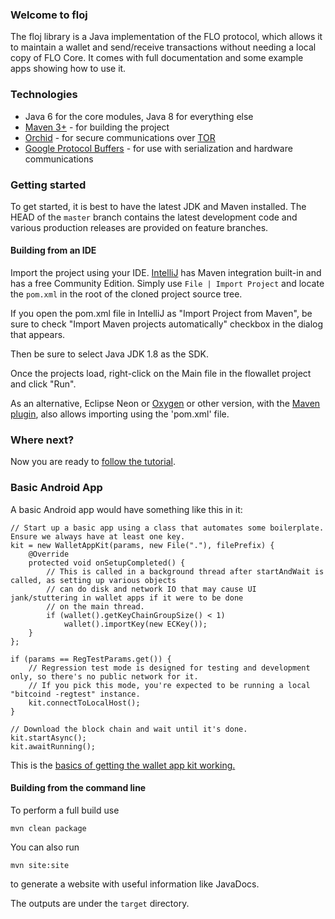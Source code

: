 ### Welcome to floj

The floj library is a Java implementation of the FLO protocol, which allows it to maintain a wallet and send/receive transactions without needing a local copy of FLO Core. It comes with full documentation and some example apps showing how to use it.

### Technologies

* Java 6 for the core modules, Java 8 for everything else
* [Maven 3+](http://maven.apache.org) - for building the project
* [Orchid](https://github.com/subgraph/Orchid) - for secure communications over [TOR](https://www.torproject.org)
* [Google Protocol Buffers](https://github.com/google/protobuf) - for use with serialization and hardware communications

### Getting started

To get started, it is best to have the latest JDK and Maven installed. The HEAD of the `master` branch contains the latest development code and various production releases are provided on feature branches.

#### Building from an IDE

Import the project using your IDE. [IntelliJ](http://www.jetbrains.com/idea/download/) has Maven integration built-in and has a free Community Edition. Simply use `File | Import Project` and locate the `pom.xml` in the root of the cloned project source tree.

If you open the pom.xml file in IntelliJ as "Import Project from Maven", be sure to check "Import Maven projects automatically" checkbox in the dialog that appears.

Then be sure to select Java JDK 1.8 as the SDK.

Once the projects load, right-click on the Main file in the flowallet project and click "Run".

As an alternative, Eclipse Neon or [Oxygen](https://eclipse.org/oxygen/) or other version, with the [Maven plugin](https://stackoverflow.com/questions/8620127/maven-in-eclipse-step-by-step-installation), also allows importing using the 'pom.xml' file.

### Where next?

Now you are ready to [follow the tutorial](https://bitcoinj.github.io/getting-started).

### Basic Android App

A basic Android app would have something like this in it:
```
// Start up a basic app using a class that automates some boilerplate. Ensure we always have at least one key.
kit = new WalletAppKit(params, new File("."), filePrefix) {
    @Override
    protected void onSetupCompleted() {
        // This is called in a background thread after startAndWait is called, as setting up various objects
        // can do disk and network IO that may cause UI jank/stuttering in wallet apps if it were to be done
        // on the main thread.
        if (wallet().getKeyChainGroupSize() < 1)
            wallet().importKey(new ECKey());
    }
};

if (params == RegTestParams.get()) {
    // Regression test mode is designed for testing and development only, so there's no public network for it.
    // If you pick this mode, you're expected to be running a local "bitcoind -regtest" instance.
    kit.connectToLocalHost();
}

// Download the block chain and wait until it's done.
kit.startAsync();
kit.awaitRunning();
```

This is the [basics of getting the wallet app kit working.](https://bitcoinj.github.io/getting-started-java)


#### Building from the command line

To perform a full build use
```
mvn clean package
```
You can also run
```
mvn site:site
```
to generate a website with useful information like JavaDocs.

The outputs are under the `target` directory.